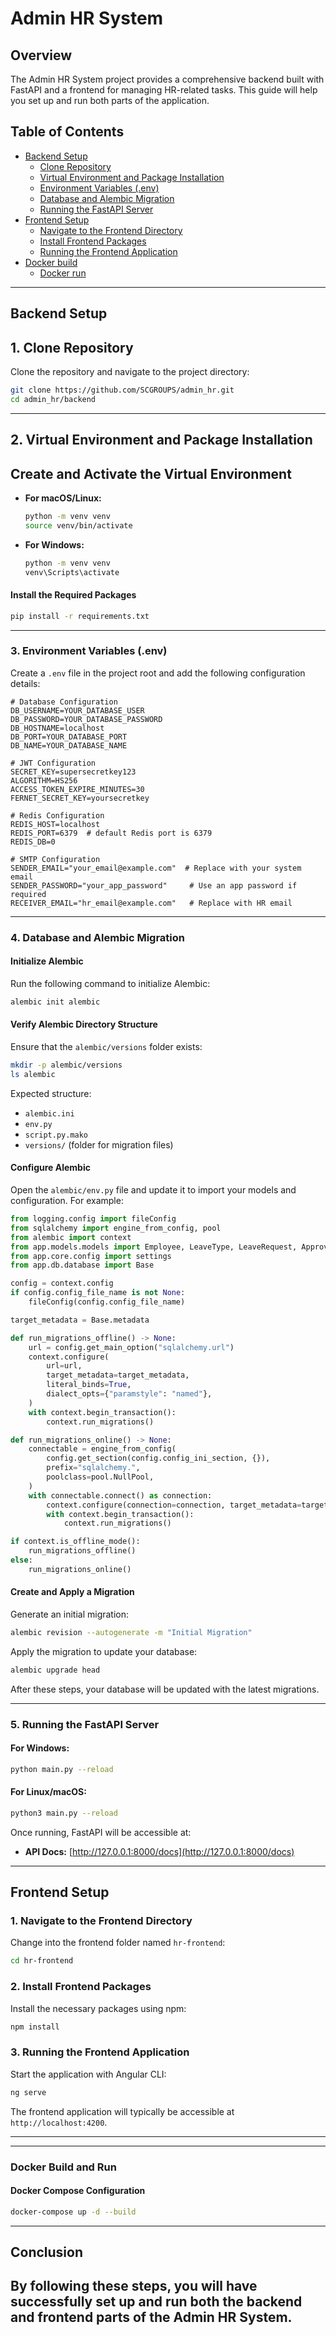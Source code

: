 # Admin HR System

## Overview
The Admin HR System project provides a comprehensive backend built with FastAPI and a frontend for managing HR-related tasks. This guide will help you set up and run both parts of the application.

## Table of Contents
- [Backend Setup](#backend-setup)
  - [Clone Repository](#clone-repository)
  - [Virtual Environment and Package Installation](#virtual-environment-and-package-installation)
  - [Environment Variables (.env)](#environment-variables-env)
  - [Database and Alembic Migration](#database-and-alembic-migration)
  - [Running the FastAPI Server](#running-the-fastapi-server)
- [Frontend Setup](#frontend-setup)
  - [Navigate to the Frontend Directory](#navigate-to-the-frontend-directory)
  - [Install Frontend Packages](#install-frontend-packages)
  - [Running the Frontend Application](#running-the-frontend-application)
- [Docker build](#Docker-build)
  - [Docker run](#Docker-run)

---

## Backend Setup

## 1. Clone Repository
Clone the repository and navigate to the project directory:

```bash
git clone https://github.com/SCGROUPS/admin_hr.git
cd admin_hr/backend
```

---

## 2. Virtual Environment and Package Installation

## Create and Activate the Virtual Environment

- **For macOS/Linux:**
  ```bash
  python -m venv venv
  source venv/bin/activate
  ```

- **For Windows:**
  ```bash
  python -m venv venv
  venv\Scripts\activate
  ```

#### Install the Required Packages

```bash
pip install -r requirements.txt
```

---

### 3. Environment Variables (.env)
Create a `.env` file in the project root and add the following configuration details:

```dotenv
# Database Configuration
DB_USERNAME=YOUR_DATABASE_USER
DB_PASSWORD=YOUR_DATABASE_PASSWORD
DB_HOSTNAME=localhost
DB_PORT=YOUR_DATABASE_PORT
DB_NAME=YOUR_DATABASE_NAME

# JWT Configuration
SECRET_KEY=supersecretkey123
ALGORITHM=HS256
ACCESS_TOKEN_EXPIRE_MINUTES=30
FERNET_SECRET_KEY=yoursecretkey

# Redis Configuration
REDIS_HOST=localhost
REDIS_PORT=6379  # default Redis port is 6379
REDIS_DB=0

# SMTP Configuration
SENDER_EMAIL="your_email@example.com"  # Replace with your system email
SENDER_PASSWORD="your_app_password"     # Use an app password if required
RECEIVER_EMAIL="hr_email@example.com"   # Replace with HR email
```

---

### 4. Database and Alembic Migration

#### Initialize Alembic

Run the following command to initialize Alembic:

```bash
alembic init alembic
```

#### Verify Alembic Directory Structure

Ensure that the `alembic/versions` folder exists:

```bash
mkdir -p alembic/versions
ls alembic
```

Expected structure:
- `alembic.ini`
- `env.py`
- `script.py.mako`
- `versions/` (folder for migration files)

#### Configure Alembic

Open the `alembic/env.py` file and update it to import your models and configuration. For example:

```python
from logging.config import fileConfig
from sqlalchemy import engine_from_config, pool
from alembic import context
from app.models.models import Employee, LeaveType, LeaveRequest, Approval, WorkSchedule  # Import all models
from app.core.config import settings
from app.db.database import Base

config = context.config
if config.config_file_name is not None:
    fileConfig(config.config_file_name)

target_metadata = Base.metadata

def run_migrations_offline() -> None:
    url = config.get_main_option("sqlalchemy.url")
    context.configure(
        url=url,
        target_metadata=target_metadata,
        literal_binds=True,
        dialect_opts={"paramstyle": "named"},
    )
    with context.begin_transaction():
        context.run_migrations()

def run_migrations_online() -> None:
    connectable = engine_from_config(
        config.get_section(config.config_ini_section, {}),
        prefix="sqlalchemy.",
        poolclass=pool.NullPool,
    )
    with connectable.connect() as connection:
        context.configure(connection=connection, target_metadata=target_metadata)
        with context.begin_transaction():
            context.run_migrations()

if context.is_offline_mode():
    run_migrations_offline()
else:
    run_migrations_online()
```

#### Create and Apply a Migration

Generate an initial migration:

```bash
alembic revision --autogenerate -m "Initial Migration"
```

Apply the migration to update your database:

```bash
alembic upgrade head
```

After these steps, your database will be updated with the latest migrations.

---

### 5. Running the FastAPI Server

#### For Windows:
```bash
python main.py --reload
```

#### For Linux/macOS:
```bash
python3 main.py --reload
```

Once running, FastAPI will be accessible at:

- **API Docs:** [http://127.0.0.1:8000/docs](http://127.0.0.1:8000/docs)

---

## Frontend Setup

### 1. Navigate to the Frontend Directory

Change into the frontend folder named `hr-frontend`:

```bash
cd hr-frontend
```

### 2. Install Frontend Packages

Install the necessary packages using npm:

```bash
npm install
```

### 3. Running the Frontend Application

Start the application with Angular CLI:

```bash
ng serve
```

The frontend application will typically be accessible at `http://localhost:4200`.

---

---
### Docker Build and Run

#### Docker Compose Configuration
```bash
docker-compose up -d --build
```

---
## Conclusion

By following these steps, you will have successfully set up and run both the backend and frontend parts of the Admin HR System.
---